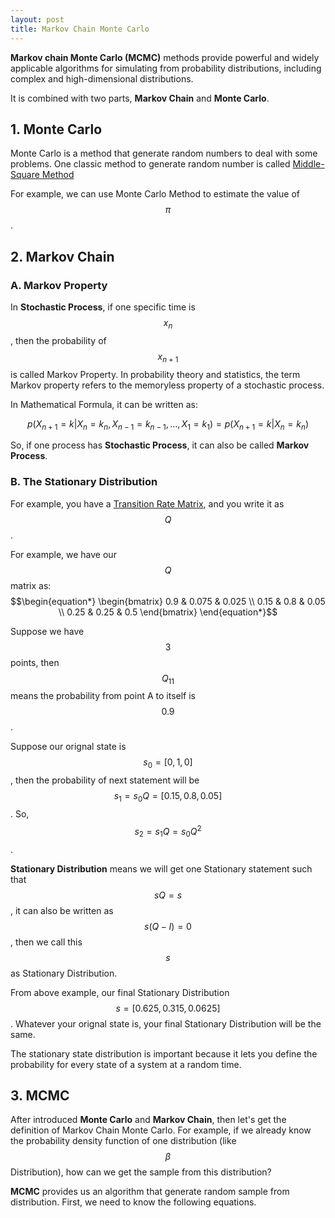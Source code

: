 ```yaml
---
layout: post
title: Markov Chain Monte Carlo
---
```



**Markov chain Monte Carlo (MCMC)** methods provide powerful and widely applicable algorithms for simulating from probability distributions, including complex and high-dimensional distributions.

It is combined with two parts, **Markov Chain** and **Monte Carlo**.


## 1. Monte Carlo

Monte Carlo is a method that generate random numbers to deal with some problems. One classic method to generate random number is called [Middle-Square Method](https://en.wikipedia.org/wiki/Middle-square_method)

For example, we can use Monte Carlo Method to estimate the value of $$\pi$$.

## 2. Markov Chain

### A. Markov Property

In **Stochastic Process**, if one specific time is $$x_n$$, then the probability of $$x_{n+1}$$ is called Markov Property. In probability theory and statistics, the term Markov property refers to the memoryless property of a stochastic process.

In Mathematical Formula, it can be written as:

$$p(X_{n+1}=k|X_n=k_n,X_{n-1}=k_{n-1},...,X_1=k_1)=p(X_{n+1}=k|X_n=k_n)$$

So, if one process has **Stochastic Process**, it can also be called **Markov Process**.

### B. The Stationary Distribution

For example, you have a [Transition Rate Matrix](https://en.wikipedia.org/wiki/Transition_rate_matrix), and you write it as $$Q$$.

For example, we have our $$Q$$ matrix as: $$\begin{equation*}
\begin{bmatrix}
0.9 & 0.075 & 0.025 \\
0.15 & 0.8 & 0.05 \\
0.25 & 0.25 & 0.5
\end{bmatrix}
\end{equation*}$$

Suppose we have $$3$$ points, then $$Q_{11}$$ means the probability from point A to itself is $$0.9$$. 

Suppose our orignal state is $$s_0=[0,1,0]$$, then the probability of next statement will be $$s_1=s_0 Q = [0.15,0.8,0.05]$$. So, $$s_2=s_1 Q=s_0 Q^2$$.

**Stationary Distribution** means we will get one Stationary statement such that $$sQ=s$$, it can also be written as $$s(Q-I)=0$$, then we call this $$s$$ as Stationary Distribution.

From above example, our final Stationary Distribution $$s = [0.625, 0.315, 0.0625]$$. Whatever your orignal state is, your final Stationary Distribution will be the same.

The stationary state distribution is important because it lets you define the probability for every state of a system at a random time.


## 3. MCMC

After introduced **Monte Carlo** and **Markov Chain**, then let's get the definition of Markov Chain Monte Carlo. For example, if we already know the probability density function of one distribution (like $$\beta$$ Distribution), how can we get the sample from this distribution?

**MCMC** provides us an algorithm that generate random sample from distribution. First, we need to know the following equations.





